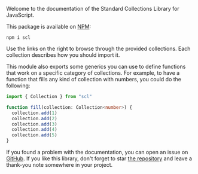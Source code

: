 
Welcome to the documentation of the Standard Collections Library for JavaScript.

This package is available on [NPM](https://npmjs.com/package/scl):

```
npm i scl
```

Use the links on the right to browse through the provided collections. Each
collection describes how you should import it.

This module also exports some generics you can use to define functions that
work on a specific category of collections. For example, to have a function
that fills any kind of collection with numbers, you could do the following:

```ts
import { Collection } from "scl"

function fill(collection: Collection<number>) {
  collection.add(1)
  collection.add(2)
  collection.add(3)
  collection.add(4)
  collection.add(5)
}
```

If you found a problem with the documentation, you can open an issue on
[GitHub](https://github.com/samvv/scl.js/issues). If you like this library,
don't forget to star [the repository](https://github.com/samvv/scl.js) and
leave a thank-you note somewhere in your project.  

